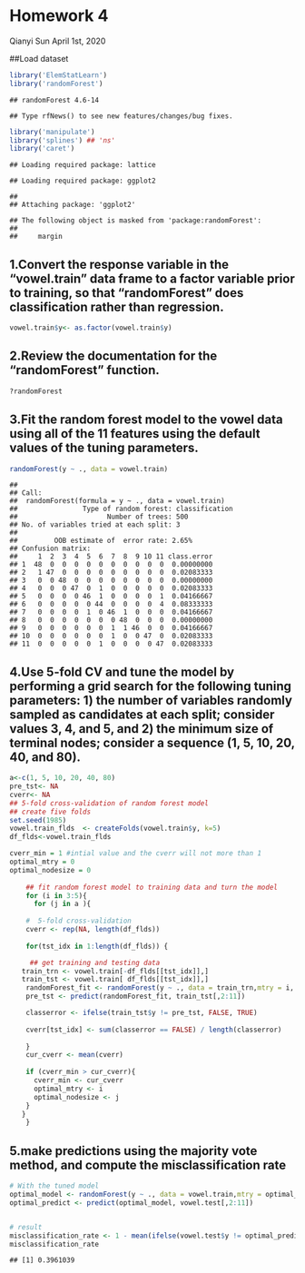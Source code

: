 Homework 4
================
Qianyi Sun
April 1st, 2020

\#\#Load dataset

``` r
library('ElemStatLearn')
library('randomForest')
```

    ## randomForest 4.6-14

    ## Type rfNews() to see new features/changes/bug fixes.

``` r
library('manipulate')
library('splines') ## 'ns'
library('caret')
```

    ## Loading required package: lattice

    ## Loading required package: ggplot2

    ## 
    ## Attaching package: 'ggplot2'

    ## The following object is masked from 'package:randomForest':
    ## 
    ##     margin

## 1.Convert the response variable in the “vowel.train” data frame to a factor variable prior to training, so that “randomForest” does classification rather than regression.

``` r
vowel.train$y<- as.factor(vowel.train$y)
```

## 2.Review the documentation for the “randomForest” function.

``` r
?randomForest
```

## 3.Fit the random forest model to the vowel data using all of the 11 features using the default values of the tuning parameters.

``` r
randomForest(y ~ ., data = vowel.train)
```

    ## 
    ## Call:
    ##  randomForest(formula = y ~ ., data = vowel.train) 
    ##                Type of random forest: classification
    ##                      Number of trees: 500
    ## No. of variables tried at each split: 3
    ## 
    ##         OOB estimate of  error rate: 2.65%
    ## Confusion matrix:
    ##     1  2  3  4  5  6  7  8  9 10 11 class.error
    ## 1  48  0  0  0  0  0  0  0  0  0  0  0.00000000
    ## 2   1 47  0  0  0  0  0  0  0  0  0  0.02083333
    ## 3   0  0 48  0  0  0  0  0  0  0  0  0.00000000
    ## 4   0  0  0 47  0  1  0  0  0  0  0  0.02083333
    ## 5   0  0  0  0 46  1  0  0  0  0  1  0.04166667
    ## 6   0  0  0  0  0 44  0  0  0  0  4  0.08333333
    ## 7   0  0  0  0  1  0 46  1  0  0  0  0.04166667
    ## 8   0  0  0  0  0  0  0 48  0  0  0  0.00000000
    ## 9   0  0  0  0  0  0  1  1 46  0  0  0.04166667
    ## 10  0  0  0  0  0  0  1  0  0 47  0  0.02083333
    ## 11  0  0  0  0  0  1  0  0  0  0 47  0.02083333

## 4.Use 5-fold CV and tune the model by performing a grid search for the following tuning parameters: 1) the number of variables randomly sampled as candidates at each split; consider values 3, 4, and 5, and 2) the minimum size of terminal nodes; consider a sequence (1, 5, 10, 20, 40, and 80).

``` r
a<-c(1, 5, 10, 20, 40, 80)
pre_tst<- NA
cverr<- NA
## 5-fold cross-validation of random forest model
## create five folds
set.seed(1985)
vowel.train_flds  <- createFolds(vowel.train$y, k=5)
df_flds<-vowel.train_flds

cverr_min = 1 #intial value and the cverr will not more than 1
optimal_mtry = 0
optimal_nodesize = 0
    
    ## fit random forest model to training data and turn the model
    for (i in 3:5){
      for (j in a ){
        
    #  5-fold cross-validation
    cverr <- rep(NA, length(df_flds))
        
    for(tst_idx in 1:length(df_flds)) {

     ## get training and testing data
   train_trn <- vowel.train[-df_flds[[tst_idx]],]
   train_tst <- vowel.train[ df_flds[[tst_idx]],]
    randomForest_fit <- randomForest(y ~ ., data = train_trn,mtry = i, nodesize=j)
    pre_tst <- predict(randomForest_fit, train_tst[,2:11])

    classerror <- ifelse(train_tst$y != pre_tst, FALSE, TRUE)
    
    cverr[tst_idx] <- sum(classerror == FALSE) / length(classerror)
    
    }
    cur_cverr <- mean(cverr)
    
    if (cverr_min > cur_cverr){
      cverr_min <- cur_cverr
      optimal_mtry <- i
      optimal_nodesize <- j
    }
   }
    }
```

## 5.make predictions using the majority vote method, and compute the misclassification rate

``` r
# With the tuned model
optimal_model <- randomForest(y ~ ., data = vowel.train,mtry = optimal_mtry, nodesize=optimal_nodesize)
optimal_predict <- predict(optimal_model, vowel.test[,2:11])


# result
misclassification_rate <- 1 - mean(ifelse(vowel.test$y != optimal_predict, FALSE, TRUE))
misclassification_rate
```

    ## [1] 0.3961039
